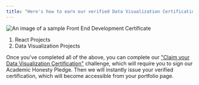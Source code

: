 ```yaml
---
title: "Here's how to earn our verified Data Visualization Certification"
---
```


![An image of a sample Front End Development Certificate](//discourse-user-assets.s3.amazonaws.com/original/2X/e/e8807cae251ec214589ef35de95f956433d14280.png)

1.  React Projects
2.  Data Visualization Projects

Once you've completed all of the above, you can complete our ["Claim your Data Visualization Certification"](http://www.freecodecamp.com/challenges/claim-your-data-visualization-certificate) challenge, which will require you to sign our Academic Honesty Pledge. Then we will instantly issue your verified certification, which will become accessible from your portfolio page.
